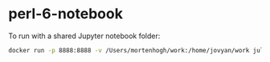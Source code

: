 # perl-6-notebook

To run with a shared Jupyter notebook folder:

```bash
docker run -p 8888:8888 -v /Users/mortenhogh/work:/home/jovyan/work julia-notebook
```
